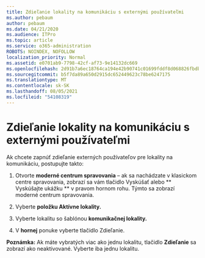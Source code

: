```yaml
---
title: Zdieľanie lokality na komunikáciu s externými používateľmi
ms.author: pebaum
author: pebaum
ms.date: 04/21/2020
ms.audience: ITPro
ms.topic: article
ms.service: o365-administration
ROBOTS: NOINDEX, NOFOLLOW
localization_priority: Normal
ms.assetid: e0701ab9-7798-42cf-af73-9e14132dc669
ms.openlocfilehash: 2d91b7a6ec18764ca194e42b90741c01699fddf8d068826fbdba8a1daee5da4b
ms.sourcegitcommit: b5f7da89a650d2915dc652449623c78be6247175
ms.translationtype: MT
ms.contentlocale: sk-SK
ms.lasthandoff: 08/05/2021
ms.locfileid: "54108319"
---
```

# <a name="share-a-communication-site-with-external-users"></a>Zdieľanie lokality na komunikáciu s externými používateľmi

Ak chcete zapnúť zdieľanie externých používateľov pre lokality na komunikáciu, postupujte takto: 
  
1. Otvorte **moderné centrum spravovania** – ak sa nachádzate v  klasickom centre spravovania, zobrazí sa vám tlačidlo Vyskúšať alebo ** Vyskúšajte ukážku ** v pravom hornom rohu. Týmto sa zobrazí moderné centrum spravovania. 
  
2. Vyberte **položku Aktívne lokality.**
  
3. Vyberte lokalitu so šablónou **komunikačnej lokality.** 
  
4. V **hornej** ponuke vyberte tlačidlo Zdieľanie. 
  
 **Poznámka:** Ak máte vybratých viac ako jednu lokalitu, tlačidlo **Zdieľanie** sa zobrazí ako neaktivované. Vyberte iba jednu lokalitu. 
  

